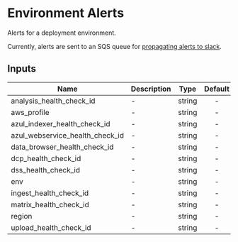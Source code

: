 # Environment Alerts

Alerts for a deployment environment.

Currently, alerts are sent to an SQS queue for [propagating alerts to slack](https://github.com/HumanCellAtlas/logs/tree/master/apps/cwl_to_slack).

<!-- START -->
## Inputs

| Name | Description | Type | Default | Required |
|------|-------------|:----:|:-----:|:-----:|
| analysis\_health\_check\_id | - | string | - | yes |
| aws\_profile | - | string | - | yes |
| azul\_indexer\_health\_check\_id | - | string | - | yes |
| azul\_webservice\_health\_check\_id | - | string | - | yes |
| data\_browser\_health\_check\_id | - | string | - | yes |
| dcp\_health\_check\_id | - | string | - | yes |
| dss\_health\_check\_id | - | string | - | yes |
| env | - | string | - | yes |
| ingest\_health\_check\_id | - | string | - | yes |
| matrix\_health\_check\_id | - | string | - | yes |
| region | - | string | - | yes |
| upload\_health\_check\_id | - | string | - | yes |

<!-- END -->
